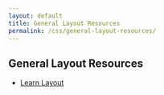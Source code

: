 ```yaml
---
layout: default
title: General Layout Resources
permalink: /css/general-layout-resources/
---
```



## General Layout Resources

* [Learn Layout](http://learnlayout.com/)
